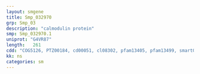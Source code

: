 ```yaml
---
layout: smgene
title: Smp_032970
grp: Smp_03
description: "calmodulin protein"
smp: Smp_032970.1
uniprot: "G4VR87"
length:   261
cdd: "COG5126, PTZ00184, cd00051, cl08302, pfam13405, pfam13499, smart00054"
kk: ns
categories: sm
---
```


